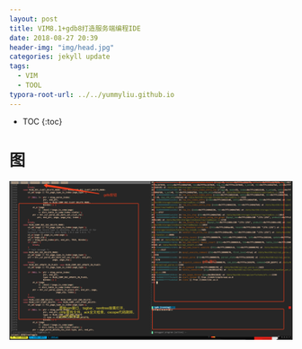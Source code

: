 ```yaml
---
layout: post
title: VIM8.1+gdb8打造服务端编程IDE
date: 2018-08-27 20:39
header-img: "img/head.jpg"
categories: jekyll update
tags:
  - VIM
  - TOOL
typora-root-url: ../../yummyliu.github.io
---
```


* TOC
{:toc}
# 图

![](/image/vim-gdb.png)

